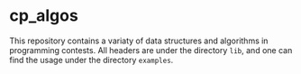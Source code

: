 # cp\_algos

This repository contains a variaty of data structures and algorithms in programming contests.
All headers are under the directory `lib`, and one can find the usage under the directory `examples`.
